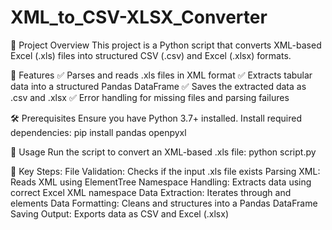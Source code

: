# XML_to_CSV-XLSX_Converter

📌 Project Overview
This project is a Python script that converts XML-based Excel (.xls) files into structured CSV (.csv) and Excel (.xlsx) formats.

🚀 Features
✅ Parses and reads .xls files in XML format
✅ Extracts tabular data into a structured Pandas DataFrame
✅ Saves the extracted data as .csv and .xlsx
✅ Error handling for missing files and parsing failures

🛠 Prerequisites
Ensure you have Python 3.7+ installed. Install required dependencies:
pip install pandas openpyxl

📝 Usage
Run the script to convert an XML-based .xls file:
python script.py

🔹 Key Steps:
File Validation: Checks if the input .xls file exists
Parsing XML: Reads XML using ElementTree
Namespace Handling: Extracts data using correct Excel XML namespace
Data Extraction: Iterates through <Row> and <Cell> elements
Data Formatting: Cleans and structures into a Pandas DataFrame
Saving Output: Exports data as CSV and Excel (.xlsx)
